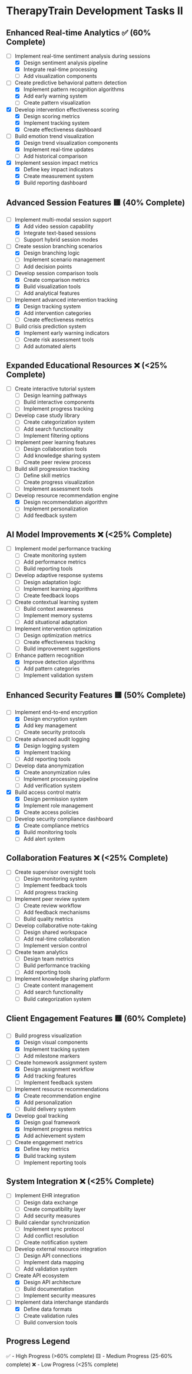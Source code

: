 # TherapyTrain Development Tasks II

## Enhanced Real-time Analytics ✅ (60% Complete)

- [ ] Implement real-time sentiment analysis during sessions
  - [x] Design sentiment analysis pipeline
  - [x] Integrate real-time processing
  - [ ] Add visualization components
- [ ] Create predictive behavioral pattern detection
  - [x] Implement pattern recognition algorithms
  - [x] Add early warning system
  - [ ] Create pattern visualization
- [x] Develop intervention effectiveness scoring
  - [x] Design scoring metrics
  - [x] Implement tracking system
  - [x] Create effectiveness dashboard
- [ ] Build emotion trend visualization
  - [x] Design trend visualization components
  - [x] Implement real-time updates
  - [ ] Add historical comparison
- [x] Implement session impact metrics
  - [x] Define key impact indicators
  - [x] Create measurement system
  - [x] Build reporting dashboard

## Advanced Session Features 🟨 (40% Complete)

- [ ] Implement multi-modal session support
  - [x] Add video session capability
  - [x] Integrate text-based sessions
  - [ ] Support hybrid session modes
- [ ] Create session branching scenarios
  - [x] Design branching logic
  - [ ] Implement scenario management
  - [ ] Add decision points
- [ ] Develop session comparison tools
  - [x] Create comparison metrics
  - [x] Build visualization tools
  - [ ] Add analytical features
- [ ] Implement advanced intervention tracking
  - [x] Design tracking system
  - [x] Add intervention categories
  - [ ] Create effectiveness metrics
- [ ] Build crisis prediction system
  - [x] Implement early warning indicators
  - [ ] Create risk assessment tools
  - [ ] Add automated alerts

## Expanded Educational Resources ❌ (<25% Complete)

- [ ] Create interactive tutorial system
  - [ ] Design learning pathways
  - [ ] Build interactive components
  - [ ] Implement progress tracking
- [ ] Develop case study library
  - [ ] Create categorization system
  - [ ] Add search functionality
  - [ ] Implement filtering options
- [ ] Implement peer learning features
  - [ ] Design collaboration tools
  - [ ] Add knowledge sharing system
  - [ ] Create peer review process
- [ ] Build skill progression tracking
  - [ ] Define skill metrics
  - [ ] Create progress visualization
  - [ ] Implement assessment tools
- [ ] Develop resource recommendation engine
  - [x] Design recommendation algorithm
  - [ ] Implement personalization
  - [ ] Add feedback system

## AI Model Improvements ❌ (<25% Complete)

- [ ] Implement model performance tracking
  - [ ] Create monitoring system
  - [ ] Add performance metrics
  - [ ] Build reporting tools
- [ ] Develop adaptive response systems
  - [ ] Design adaptation logic
  - [ ] Implement learning algorithms
  - [ ] Create feedback loops
- [ ] Create contextual learning system
  - [ ] Build context awareness
  - [ ] Implement memory systems
  - [ ] Add situational adaptation
- [ ] Implement intervention optimization
  - [ ] Design optimization metrics
  - [ ] Create effectiveness tracking
  - [ ] Build improvement suggestions
- [ ] Enhance pattern recognition
  - [x] Improve detection algorithms
  - [ ] Add pattern categories
  - [ ] Implement validation system

## Enhanced Security Features 🟨 (50% Complete)

- [ ] Implement end-to-end encryption
  - [x] Design encryption system
  - [x] Add key management
  - [ ] Create security protocols
- [ ] Create advanced audit logging
  - [x] Design logging system
  - [x] Implement tracking
  - [ ] Add reporting tools
- [ ] Develop data anonymization
  - [x] Create anonymization rules
  - [ ] Implement processing pipeline
  - [ ] Add verification system
- [x] Build access control matrix
  - [x] Design permission system
  - [x] Implement role management
  - [x] Create access policies
- [ ] Develop security compliance dashboard
  - [x] Create compliance metrics
  - [x] Build monitoring tools
  - [ ] Add alert system

## Collaboration Features ❌ (<25% Complete)

- [ ] Create supervisor oversight tools
  - [ ] Design monitoring system
  - [ ] Implement feedback tools
  - [ ] Add progress tracking
- [ ] Implement peer review system
  - [ ] Create review workflow
  - [ ] Add feedback mechanisms
  - [ ] Build quality metrics
- [ ] Develop collaborative note-taking
  - [ ] Design shared workspace
  - [ ] Add real-time collaboration
  - [ ] Implement version control
- [ ] Create team analytics
  - [ ] Design team metrics
  - [ ] Build performance tracking
  - [ ] Add reporting tools
- [ ] Implement knowledge sharing platform
  - [ ] Create content management
  - [ ] Add search functionality
  - [ ] Build categorization system

## Client Engagement Features 🟨 (60% Complete)

- [ ] Build progress visualization
  - [x] Design visual components
  - [x] Implement tracking system
  - [ ] Add milestone markers
- [ ] Create homework assignment system
  - [x] Design assignment workflow
  - [x] Add tracking features
  - [ ] Implement feedback system
- [ ] Implement resource recommendations
  - [x] Create recommendation engine
  - [x] Add personalization
  - [ ] Build delivery system
- [x] Develop goal tracking
  - [x] Design goal framework
  - [x] Implement progress metrics
  - [x] Add achievement system
- [ ] Create engagement metrics
  - [x] Define key metrics
  - [x] Build tracking system
  - [ ] Implement reporting tools

## System Integration ❌ (<25% Complete)

- [ ] Implement EHR integration
  - [ ] Design data exchange
  - [ ] Create compatibility layer
  - [ ] Add security measures
- [ ] Build calendar synchronization
  - [ ] Implement sync protocol
  - [ ] Add conflict resolution
  - [ ] Create notification system
- [ ] Develop external resource integration
  - [ ] Design API connections
  - [ ] Implement data mapping
  - [ ] Add validation system
- [ ] Create API ecosystem
  - [x] Design API architecture
  - [ ] Build documentation
  - [ ] Implement security measures
- [ ] Implement data interchange standards
  - [x] Define data formats
  - [ ] Create validation rules
  - [ ] Build conversion tools

## Progress Legend

✅ - High Progress (>60% complete)
🟨 - Medium Progress (25-60% complete)
❌ - Low Progress (<25% complete)
